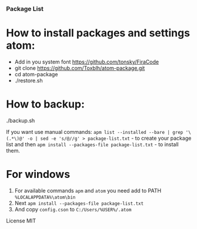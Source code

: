 ### Package List

# How to install packages and settings atom:
* Add in you system font https://github.com/tonsky/FiraCode
* git clone https://github.com/Toxblh/atom-package.git
* cd atom-package
* ./restore.sh

# How to backup:
./backup.sh

If you want use manual commands:
```apm list --installed --bare | grep '\(.*\)@' -o | sed -e 's/@//g' > package-list.txt``` - to create your package list and then
```apm install --packages-file package-list.txt``` - to install them.

# For windows
1. For available commands ```apm``` and ```atom``` you need add to PATH ```%LOCALAPPDATA%\atom\bin```
2. Next ```apm install --packages-file package-list.txt```
3.  And copy ```config.cson``` to ```C:/Users/%USER%/.atom```

License MIT
